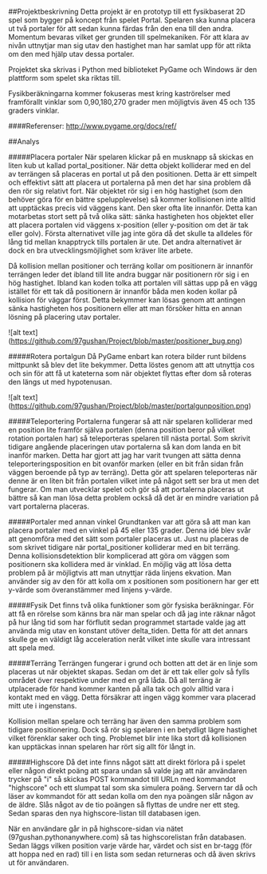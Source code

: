 ##Projektbeskrivning
Detta projekt är en prototyp till ett fysikbaserat 2D spel som bygger på koncept från spelet Portal. 
Spelaren ska kunna placera ut två portaler för att sedan kunna färdas från den ena till den andra. 
Momentum bevaras  vilket ger grunden till spelmekaniken. För att klara av nivån uttnytjar man sig utav
den hastighet man har samlat upp för att rikta om den med hjälp utav dessa portaler. 

Projektet ska skrivas i Python med biblioteket PyGame och Windows är den plattform som spelet ska riktas till. 

Fysikberäkningarna kommer fokuseras mest kring kaströrelser med framförallt vinklar som 0,90,180,270 grader men möjligtvis även
45 och 135 graders vinklar. 


####Referenser:
http://www.pygame.org/docs/ref/



##Analys

#####Placera portaler
När spelaren klickar på en musknapp så skickas en liten kub ut kallad portal_positioner. När detta objekt kolliderar med en del av terrängen så placeras en portal ut på den positionen. Detta är ett simpelt och effektivt sätt att placera ut portalerna på men det har sina problem då den rör sig relativt fort. När objektet rör sig i en hög hastighet (som den behöver göra för en bättre spelupplevelse) så kommer kollisionen inte alltid att upptäckas precis vid väggens kant. Den sker ofta lite innanför. Detta kan motarbetas stort sett på två olika sätt: sänka hastigheten hos objektet eller att placera portalen vid väggens x-position (eller y-position om det är tak eller golv). Första alternativet ville jag inte göra då det skulle ta alldeles för lång tid mellan knapptryck tills portalen är ute. Det andra alternativet är dock en bra utvecklingsmöjlighet som kräver lite arbete. 

Då kollision mellan positioner och terräng kollar om positionern är innanför terrängen leder det ibland till lite andra buggar när positionern rör sig i en hög hastighet. Ibland kan koden tolka att portalen vill sättas upp på en vägg istället för ett tak då positionern är innanför båda men koden kollar på kollision för väggar först. Detta bekymmer kan lösas genom att antingen sänka hastigheten hos positionern eller att man försöker hitta en annan lösning på placering utav portaler. 

![alt text] (https://github.com/97gushan/Project/blob/master/positioner_bug.png)


#####Rotera portalgun
Då PyGame enbart kan rotera bilder runt bildens mittpunkt så blev det lite bekymmer. Detta löstes genom att att utnyttja cos och sin för att få ut kateterna som när objektet flyttas efter dom så roteras den längs ut med hypotenusan. 

![alt text] (https://github.com/97gushan/Project/blob/master/portalgunposition.png)

#####Teleportering
Portalerna fungerar så att när spelaren kolliderar med en position lite framför själva portalen (denna position beror på vilket rotation portalen har) så teleporteras spelaren till nästa portal. Som skrivit tidigare angående placeringen utav portalerna så kan dom landa en bit inanför marken. Detta har gjort att jag har varit tvungen att sätta denna teleporteringsposition en bit ovanför marken (eller en bit från sidan från väggen beroende på typ av terräng). Detta gör att spelaren teleporteras när denne är en liten bit från portalen vilket inte på något sett ser bra ut men det fungerar. Om man utvecklar spelet och gör så att portalerna placeras ut bättre så kan man lösa detta problem också då det är en mindre variation på vart portalerna placeras. 

#####Portaler med annan vinkel
Grundtanken var att göra så att man kan placera portaler med en vinkel på 45 eller 135 grader. Denna idé blev svår att genomföra med det sätt som portaler placeras ut. Just nu placeras de som skrivet tidigare när portal_positioner kolliderar med en bit terräng. Denna kollisionsdetektion blir komplicerad att göra om väggen som positionern ska kollidera med är vinklad. En möjlig väg att lösa detta problem på är möjligtvis att man utnyttjar räda linjens ekvation. Man använder sig av den för att kolla om x positionen som positionern har ger ett y-värde som överanstämmer med linjens y-värde.

#####Fysik
Det finns två olika funktioner som gör fysiska beräkningar. För att få en rörelse som känns bra när man spelar och då jag inte räknar något på hur lång tid som har förflutit sedan programmet startade valde jag att använda mig utav en konstant utöver delta_tiden. Detta för att det annars skulle ge en väldigt låg acceleration neråt vilket inte skulle vara intressant att spela med. 

#####Terräng
Terrängen fungerar i grund och botten att det är en linje som placeras ut när objektet skapas. Sedan om det är ett tak eller golv så fylls området över respektive under med en grå låda. Då all terräng är utplacerade för hand kommer kanten på alla tak och golv alltid vara i kontakt med en vägg. Detta försäkrar att ingen vägg kommer vara placerad mitt ute i ingenstans. 

Kollision mellan spelare och terräng har även den samma problem som tidigare positionering. Dock så rör sig spelaren i en betydligt lägre hastighet vilket förenklar saker och ting. Problemet blir inte lika stort då kollisionen kan upptäckas innan spelaren har rört sig allt för långt in.

#####Highscore
Då det inte finns något sätt att direkt förlora på i spelet eller någon direkt poäng att spara undan så valde jag att när användaren trycker på "i" så skickas POST kommandot till URLn med kommandot "highscore" och ett slumpat tal som ska simulera poäng. Servern tar då och läser av kommandot för att sedan kolla om den nya poängen slår någon av de äldre. Slås något av de tio poängen så flyttas de undre ner ett steg. Sedan sparas den nya highscore-listan till databasen igen. 

När en användare går in på highscore-sidan via nätet (97gushan.pythonanywhere.com) så tas highscorelistan från databasen. Sedan läggs vilken position varje värde har, värdet och sist en br-tagg (för att hoppa ned en rad) till i en lista som sedan returneras och då även skrivs ut för användaren.
